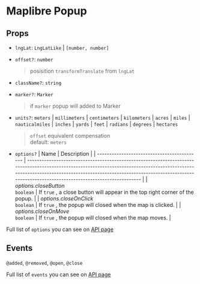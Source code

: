 # Maplibre Popup

## Props

- `lngLat`: `LngLatLike` | `[number, number]`
- `offset?`: `number`
  > posisition `transformTranslate` from `lngLat`
- `className?`: `string`
- `marker?`: `Marker`
  > if `marker` popup will added to Marker
- `units?`: `meters` | `millimeters` | `centimeters` | `kilometers` | `acres` | `miles` | `nauticalmiles` | `inches` | `yards` | `feet` | `radians` | `degrees` | `hectares`

  > `offset` equivalent compensation <br/>
  > default: `meters`

- `options?`
  | Name | Description |
  | ------------------------------------------- | ----------------------------------------------------------------------------------------------------------------------------------------------------------------------------------------------------------------------------------------------------------------------------- |
  | _options.closeButton_ <br/> `boolean` | If `true` , a close button will appear in the top right corner of the popup. |
  | _options.closeOnClick_ <br/> `boolean` | If `true` , the popup will closed when the map is clicked. |
  | _options.closeOnMove_ <br/> `boolean` | If `true` , the popup will closed when the map moves. |

Full list of `options` you can see on [API page](https://maplibre.org/maplibre-gl-js-docs/api/markers/#popup)

## Events

`@added`,
`@removed`,
`@open`,
`@close`

Full list of `events` you can see on [API page](https://maplibre.org/maplibre-gl-js-docs/api/markers/#popup-events)
